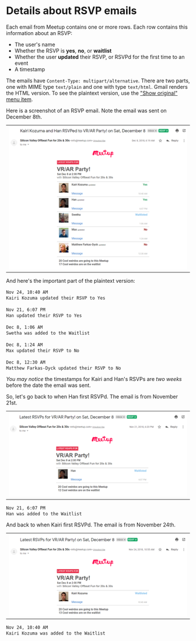 # Details about RSVP emails

Each email from Meetup contains one or more rows. Each row contains this information about an RSVP:

* The user's name
* Whether the RSVP is **yes**, **no**, or **waitlist**
* Whether the user **updated** their RSVP, or RSVPd for the first time to an event
* A timestamp

<!--
### Waitlist mechanics

* Events which have a limited number of guests have a waitlist.
* When the slots are full, guests who are not currently rsvpd yes can only rsvp no or waitlist.
* Guests on the waitlist can change their rsvp to no.
* Guests rsvpd yes can change their rsvp to no.
* As soon as a slot opens and there are people on the waitlist, it is automatically and immediately filled from the waitlist.
-->

The emails have `Content-Type: multipart/alternative`. There are two parts, one with MIME type  `text/plain` and one with type `text/html`. Gmail renders the HTML version. To see the plaintext version, use the ["Show original" menu item](https://support.google.com/mail/answer/29436?hl=en).


Here is a screenshot of an RSVP email. Note the email was sent on December 8th.

<table><tr><td>
<img alt="screnshot of complicated rsvp email" src="img/email-many-rsvps.png">
</td></tr></table>

And here's the important part of the plaintext version:

<!-- 
https://mail.google.com/mail/u/0/?zx=vis93knbpjz1#inbox/FMfcgxvzMBjPjtSvHmmvKKWzWTnTWjfl
-->

```
Nov 24, 10:40 AM
Kairi Kozuma updated their RSVP to Yes

Nov 21, 6:07 PM
Han updated their RSVP to Yes

Dec 8, 1:06 AM
Swetha was added to the Waitlist

Dec 8, 1:24 AM
Max updated their RSVP to No

Dec 8, 12:30 AM
Matthew Farkas-Dyck updated their RSVP to No
```

*You may notice* the timestamps for Kairi and Han's RSVPs are *two weeks* before the date the email was sent.	

So, let's go back to when Han first RSVPd. The email is from November 21st.

<!--
https://mail.google.com/mail/u/0/?zx=vis93knbpjz1#inbox/FMfcgxvzLhkmPHSJTNWNzQsRBrBFlkDv
-->

<table><tr><td>
<img alt="screenshot of Han email" src="img/email-Han-only.png">
</td></tr></table>

```
Nov 21, 6:07 PM
Han was added to the Waitlist
```

And back to when Kairi first RSVPd. The email is from November 24th.

<!--
https://mail.google.com/mail/u/0/?zx=vis93knbpjz1#inbox/FMfcgxvzLrCkCmhdKwSnnCxgzHWlgcJL
-->

<table><tr><td>
<img alt="screenshot of Kairi email" src="img/email-Kairi-only.png">
</td></tr></table>

```
Nov 24, 10:40 AM
Kairi Kozuma was added to the Waitlist
```
